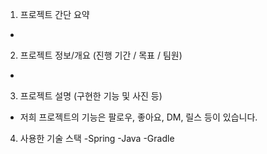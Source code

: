 1. 프로젝트 간단 요약
-

2. 프로젝트 정보/개요 (진행 기간 / 목표 / 팀원)
-

3. 프로젝트 설명 (구현한 기능 및 사진 등)
- 저희 프로젝트의 기능은 팔로우, 좋아요, DM, 릴스 등이 있습니다.

4. 사용한 기술 스택
-Spring
-Java
-Gradle
